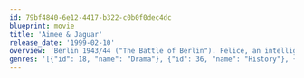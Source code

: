 ```yaml
---
id: 79bf4840-6e12-4417-b322-c0b0f0dec4dc
blueprint: movie
title: 'Aimee & Jaguar'
release_date: '1999-02-10'
overview: 'Berlin 1943/44 ("The Battle of Berlin"). Felice, an intelligent and courageous Jewish woman who lives under a false name, belongs to an underground organization. Lilly, a devoted mother of four, though an occasional unfaithful wife, is desperate for love. An unusual and passionate love between them blossoms despite the danger of persecution and nightly bombing raids. The Gestapo is on Felice''s trail. Her friends flee, she decides to sit out the war with Lilly. One hot day in August 1944, the Gestapo is waiting in Lilly''s flat...'
genres: '[{"id": 18, "name": "Drama"}, {"id": 36, "name": "History"}, {"id": 10749, "name": "Romance"}]'
---
```

